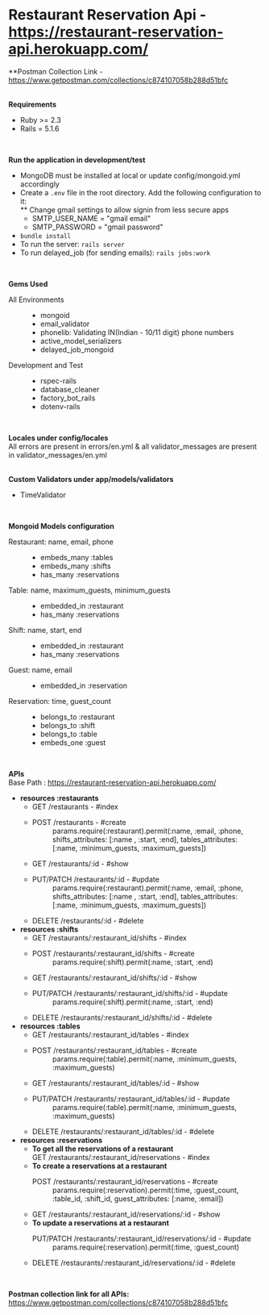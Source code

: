 # Restaurant Reservation Api - https://restaurant-reservation-api.herokuapp.com/

**Postman Collection Link - https://www.getpostman.com/collections/c874107058b288d51bfc

<br>
<strong>Requirements</strong>
<br/>
<ul>
  <li>Ruby >= 2.3</li>
  <li>Rails = 5.1.6</li>
</ul>
<br/>

<strong>Run the application in development/test</strong>
<br>
<ul>
  <li>MongoDB must be installed at local or update config/mongoid.yml accordingly</li>
  <li>
    Create a <code>.env</code> file in the root directory. Add the following configuration to it:
    <br>
    ** Change gmail settings to allow signin from less secure apps
    <ul>
      <li>SMTP_USER_NAME = "gmail email" </li>
      <li>SMTP_PASSWORD = "gmail password" </li>
    </ul>
  </li>
  <li><code>bundle install</code></li>
  <li>To run the server: <code>rails server</code></li>
  <li>To run delayed_job (for sending emails): <code>rails jobs:work</code></li>
</ul>
<br>

<strong>Gems Used</strong>
<br/>
<dl>
  <dt>All Environments</dt>
  <dd>
    <ul>
      <li>mongoid</li>
      <li>email_validator</li>
      <li>phonelib: Validating IN(Indian - 10/11 digit) phone numbers</li>
      <li>active_model_serializers</li>
      <li>delayed_job_mongoid</li>
    </ul>
  </dd>
  <dt>Development and Test</dt>
  <dd>
    <ul>
      <li>rspec-rails</li>
      <li>database_cleaner</li>
      <li>factory_bot_rails</li>
      <li>dotenv-rails</li>
    </ul>
  </dd>
</dl>
<br/>

<strong>Locales under config/locales</strong>
<br/>
All errors are present in errors/en.yml & all validator_messages are present in validator_messages/en.yml
<br/>
<br/>

<strong>Custom Validators under app/models/validators</strong>
<br>
<ul>
  <li>TimeValidator</li>
</ul>
<br>

<strong>Mongoid Models configuration</strong>
<dl>
  <dt>Restaurant: name, email, phone</dt>
  <dd>
    <ul>
      <li>embeds_many :tables</li>
      <li>embeds_many :shifts</li>
      <li>has_many :reservations</li>
    </ul>
  </dd>
</dl>
<dl>
  <dt>Table: name, maximum_guests, minimum_guests</dt>
  <dd>
    <ul>
      <li>embedded_in :restaurant</li>
      <li>has_many :reservations</li>
    </ul>
  </dd>
</dl>
<dl>
  <dt>Shift: name, start, end</dt>
  <dd>
    <ul>
      <li>embedded_in :restaurant</li>
      <li>has_many :reservations</li>
    </ul>
  </dd>
</dl>
<dl>
  <dt>Guest: name, email</dt>
  <dd>
    <ul>
      <li>embedded_in :reservation</li>
    </ul>
  </dd>
</dl>
<dl>
  <dt>Reservation: time, guest_count</dt>
  <dd>
    <ul>
      <li>belongs_to :restaurant</li>
      <li>belongs_to :shift</li>
      <li>belongs_to :table</li>
      <li>embeds_one :guest</li>
    </ul>
  </dd>
</dl>
<br>

<strong>APIs</strong>
<br>
Base Path : https://restaurant-reservation-api.herokuapp.com/
<ul>
  <li>
    <strong>resources :restaurants</strong>
    <br>
    <ul>
      <li>
        GET /restaurants - #index
      </li>
      <li>
        <dl>
          <dt>POST /restaurants - #create</dt>
          <dd>
            params.require(:restaurant).permit(:name, :email, :phone, shifts_attributes: [:name , :start, :end], tables_attributes: [:name, :minimum_guests, :maximum_guests])
          </dd>
        </dl>
      </li>
      <li>
        GET /restaurants/:id - #show
      </li>
      <li>
        <dl>
          <dt>PUT/PATCH /restaurants/:id - #update</dt>
          <dd>
            params.require(:restaurant).permit(:name, :email, :phone, shifts_attributes: [:name , :start, :end], tables_attributes: [:name, :minimum_guests, :maximum_guests])
          </dd>
        </dl>
      </li>
      <li>
        DELETE /restaurants/:id - #delete
      </li>
    </ul>
  </li>
  <li>
    <strong>resources :shifts</strong>
    <br>
    <ul>
      <li>
        GET /restaurants/:restaurant_id/shifts - #index
      </li>
      <li>
        <dl>
          <dt>POST /restaurants/:restaurant_id/shifts - #create</dt>
          <dd>
            params.require(:shift).permit(:name, :start, :end)
          </dd>
        </dl>
      </li>
      <li>
        GET /restaurants/:restaurant_id/shifts/:id - #show
      </li>
      <li>
        <dl>
          <dt>PUT/PATCH /restaurants/:restaurant_id/shifts/:id - #update</dt>
          <dd>
            params.require(:shift).permit(:name, :start, :end)
          </dd>
        </dl>
      </li>
      <li>
        DELETE /restaurants/:restaurant_id/shifts/:id - #delete
      </li>
    </ul>
  </li>
  <li>
    <strong>resources :tables</strong>
    <br>
    <ul>
      <li>
        GET /restaurants/:restaurant_id/tables - #index
      </li>
      <li>
        <dl>
          <dt>POST /restaurants/:restaurant_id/tables - #create</dt>
          <dd>
            params.require(:table).permit(:name, :minimum_guests, :maximum_guests)
          </dd>
        </dl>
      </li>
      <li>
        GET /restaurants/:restaurant_id/tables/:id - #show
      </li>
      <li>
        <dl>
          <dt>PUT/PATCH /restaurants/:restaurant_id/tables/:id - #update</dt>
          <dd>
            params.require(:table).permit(:name, :minimum_guests, :maximum_guests)
          </dd>
        </dl>
      </li>
      <li>
        DELETE /restaurants/:restaurant_id/tables/:id - #delete
      </li>
    </ul>
  </li>
  <li>
    <strong>resources :reservations</strong>
    <br>
    <ul>
      <li>
        <strong>To get all the reservations of a restaurant</strong>
        <br>
        GET /restaurants/:restaurant_id/reservations - #index
      </li>
      <li>
        <strong>To create a reservations at a restaurant</strong>
        <dl>
          <dt>POST /restaurants/:restaurant_id/reservations - #create</dt>
          <dd>
            params.require(:reservation).permit(:time, :guest_count, :table_id, :shift_id, guest_attributes: [:name, :email])
          </dd>
        </dl>
      </li>
      <li>
        GET /restaurants/:restaurant_id/reservations/:id - #show
      </li>
      <li>
        <strong>To update a reservations at a restaurant</strong>
        <dl>
          <dt>PUT/PATCH /restaurants/:restaurant_id/reservations/:id - #update</dt>
          <dd>
            params.require(:reservation).permit(:time, :guest_count)
          </dd>
        </dl>
      </li>
      <li>
        DELETE /restaurants/:restaurant_id/reservations/:id - #delete
      </li>
    </ul>
  </li>
</ul>
<br>

<strong>Postman collection link for all APIs: </strong>https://www.getpostman.com/collections/c874107058b288d51bfc
